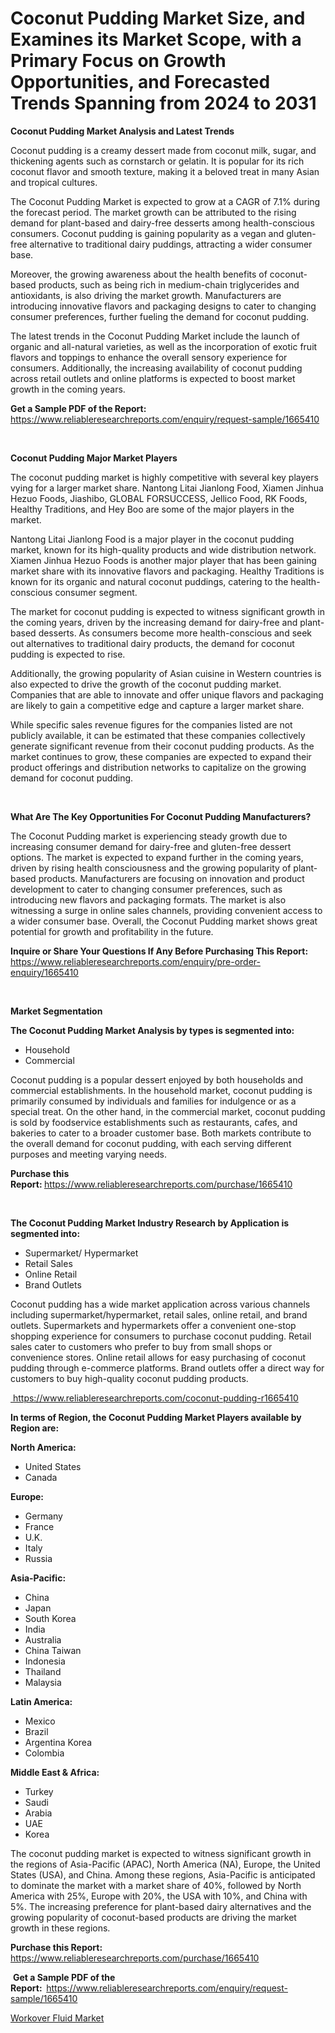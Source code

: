<p><h1>Coconut Pudding Market Size, and Examines its Market Scope, with a Primary Focus on Growth Opportunities, and Forecasted Trends Spanning from 2024 to 2031</h1></p><p><strong>Coconut Pudding Market Analysis and Latest Trends</strong></p>
<p><p>Coconut pudding is a creamy dessert made from coconut milk, sugar, and thickening agents such as cornstarch or gelatin. It is popular for its rich coconut flavor and smooth texture, making it a beloved treat in many Asian and tropical cultures.</p><p>The Coconut Pudding Market is expected to grow at a CAGR of 7.1% during the forecast period. The market growth can be attributed to the rising demand for plant-based and dairy-free desserts among health-conscious consumers. Coconut pudding is gaining popularity as a vegan and gluten-free alternative to traditional dairy puddings, attracting a wider consumer base.</p><p>Moreover, the growing awareness about the health benefits of coconut-based products, such as being rich in medium-chain triglycerides and antioxidants, is also driving the market growth. Manufacturers are introducing innovative flavors and packaging designs to cater to changing consumer preferences, further fueling the demand for coconut pudding.</p><p>The latest trends in the Coconut Pudding Market include the launch of organic and all-natural varieties, as well as the incorporation of exotic fruit flavors and toppings to enhance the overall sensory experience for consumers. Additionally, the increasing availability of coconut pudding across retail outlets and online platforms is expected to boost market growth in the coming years.</p></p>
<p><strong>Get a Sample PDF of the Report:&nbsp;</strong> <a href="https://www.reliableresearchreports.com/enquiry/request-sample/1665410">https://www.reliableresearchreports.com/enquiry/request-sample/1665410</a></p>
<p>&nbsp;</p>
<p><strong>Coconut Pudding Major Market Players</strong></p>
<p><p>The coconut pudding market is highly competitive with several key players vying for a larger market share. Nantong Litai Jianlong Food, Xiamen Jinhua Hezuo Foods, Jiashibo, GLOBAL FORSUCCESS, Jellico Food, RK Foods, Healthy Traditions, and Hey Boo are some of the major players in the market.</p><p>Nantong Litai Jianlong Food is a major player in the coconut pudding market, known for its high-quality products and wide distribution network. Xiamen Jinhua Hezuo Foods is another major player that has been gaining market share with its innovative flavors and packaging. Healthy Traditions is known for its organic and natural coconut puddings, catering to the health-conscious consumer segment.</p><p>The market for coconut pudding is expected to witness significant growth in the coming years, driven by the increasing demand for dairy-free and plant-based desserts. As consumers become more health-conscious and seek out alternatives to traditional dairy products, the demand for coconut pudding is expected to rise.</p><p>Additionally, the growing popularity of Asian cuisine in Western countries is also expected to drive the growth of the coconut pudding market. Companies that are able to innovate and offer unique flavors and packaging are likely to gain a competitive edge and capture a larger market share.</p><p>While specific sales revenue figures for the companies listed are not publicly available, it can be estimated that these companies collectively generate significant revenue from their coconut pudding products. As the market continues to grow, these companies are expected to expand their product offerings and distribution networks to capitalize on the growing demand for coconut pudding.</p></p>
<p>&nbsp;</p>
<p><strong>What Are The Key Opportunities For Coconut Pudding Manufacturers?</strong></p>
<p><p>The Coconut Pudding market is experiencing steady growth due to increasing consumer demand for dairy-free and gluten-free dessert options. The market is expected to expand further in the coming years, driven by rising health consciousness and the growing popularity of plant-based products. Manufacturers are focusing on innovation and product development to cater to changing consumer preferences, such as introducing new flavors and packaging formats. The market is also witnessing a surge in online sales channels, providing convenient access to a wider consumer base. Overall, the Coconut Pudding market shows great potential for growth and profitability in the future.</p></p>
<p><strong>Inquire or Share Your Questions If Any Before Purchasing This Report:</strong> <a href="https://www.reliableresearchreports.com/enquiry/pre-order-enquiry/1665410">https://www.reliableresearchreports.com/enquiry/pre-order-enquiry/1665410</a></p>
<p>&nbsp;</p>
<p><strong>Market Segmentation</strong></p>
<p><strong>The Coconut Pudding Market Analysis by types is segmented into:</strong></p>
<p><ul><li>Household</li><li>Commercial</li></ul></p>
<p><p>Coconut pudding is a popular dessert enjoyed by both households and commercial establishments. In the household market, coconut pudding is primarily consumed by individuals and families for indulgence or as a special treat. On the other hand, in the commercial market, coconut pudding is sold by foodservice establishments such as restaurants, cafes, and bakeries to cater to a broader customer base. Both markets contribute to the overall demand for coconut pudding, with each serving different purposes and meeting varying needs.</p></p>
<p><strong>Purchase this Report:&nbsp;</strong><a href="https://www.reliableresearchreports.com/purchase/1665410">https://www.reliableresearchreports.com/purchase/1665410</a></p>
<p>&nbsp;</p>
<p><strong>The Coconut Pudding Market Industry Research by Application is segmented into:</strong></p>
<p><ul><li>Supermarket/ Hypermarket</li><li>Retail Sales</li><li>Online Retail</li><li>Brand Outlets</li></ul></p>
<p><p>Coconut pudding has a wide market application across various channels including supermarket/hypermarket, retail sales, online retail, and brand outlets. Supermarkets and hypermarkets offer a convenient one-stop shopping experience for consumers to purchase coconut pudding. Retail sales cater to customers who prefer to buy from small shops or convenience stores. Online retail allows for easy purchasing of coconut pudding through e-commerce platforms. Brand outlets offer a direct way for customers to buy high-quality coconut pudding products.</p></p>
<p><a href="https://www.reliableresearchreports.com/coconut-pudding-r1665410">&nbsp;https://www.reliableresearchreports.com/coconut-pudding-r1665410</a></p>
<p><strong>In terms of Region, the Coconut Pudding Market Players available by Region are:</strong></p>
<p>
    <p> <strong> North America: </strong>
        <ul>
            <li>United States</li>
            <li>Canada</li>
        </ul>
        </p> 
    <p> <strong> Europe: </strong>
        <ul>
            <li>Germany</li>
            <li>France</li>
            <li>U.K.</li>
            <li>Italy</li>
            <li>Russia</li>
        </ul>
        </p> 
    <p> <strong> Asia-Pacific: </strong>
        <ul>
            <li>China</li>
            <li>Japan</li>
            <li>South Korea</li>
            <li>India</li>
            <li>Australia</li>
            <li>China Taiwan</li>
            <li>Indonesia</li>
            <li>Thailand</li>
            <li>Malaysia</li>
        </ul>
        </p> 
    <p> <strong> Latin America: </strong>
        <ul>
            <li>Mexico</li>
            <li>Brazil</li>
            <li>Argentina Korea</li>
            <li>Colombia</li>
        </ul>
        </p> 
    <p> <strong> Middle East & Africa: </strong>
        <ul>
            <li>Turkey</li>
            <li>Saudi</li>
            <li>Arabia</li>
            <li>UAE</li>
            <li>Korea</li>
        </ul>
    </p>
    </p>
<p><p>The coconut pudding market is expected to witness significant growth in the regions of Asia-Pacific (APAC), North America (NA), Europe, the United States (USA), and China. Among these regions, Asia-Pacific is anticipated to dominate the market with a market share of 40%, followed by North America with 25%, Europe with 20%, the USA with 10%, and China with 5%. The increasing preference for plant-based dairy alternatives and the growing popularity of coconut-based products are driving the market growth in these regions.</p></p>
<p><strong>Purchase this Report: </strong><a href="https://www.reliableresearchreports.com/purchase/1665410">https://www.reliableresearchreports.com/purchase/1665410</a></p>
<p>&nbsp;<strong>Get a Sample PDF of the Report:&nbsp;&nbsp;</strong><a href="https://www.reliableresearchreports.com/enquiry/request-sample/1665410">https://www.reliableresearchreports.com/enquiry/request-sample/1665410</a></p>
<p><strong></strong></p>
<p><p><a href="https://meowing-lemming-dd3.notion.site/Workover-Fluid-Market-Provides-Detailed-Segmentation-of-this-Market-based-on-Type-Application-and--19a9389cbb50480c841975d9dac267f1">Workover Fluid Market</a></p></p>